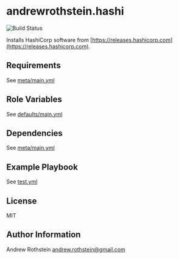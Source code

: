 andrewrothstein.hashi
=========
![Build Status](https://github.com/andrewrothstein/ansible-hashi/actions/workflows/build.yml/badge.svg)


Installs HashiCorp software from [https://releases.hashicorp.com](https://releases.hashicorp.com).

Requirements
------------

See [meta/main.yml](meta/main.yml)

Role Variables
--------------

See [defaults/main.yml](defaults/main.yml)

Dependencies
------------

See [meta/main.yml](meta/main.yml)

Example Playbook
----------------

See [test.yml](test.yml)

License
-------

MIT

Author Information
------------------

Andrew Rothstein <andrew.rothstein@gmail.com>
